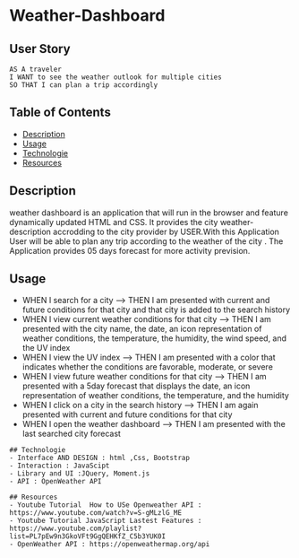 # Weather-Dashboard

## User Story
```
AS A traveler
I WANT to see the weather outlook for multiple cities
SO THAT I can plan a trip accordingly
```
## Table of Contents

- [Description](#description)
- [Usage](#usage)
- [Technologie](#technologie)
- [Resources](#resources)

## Description
weather dashboard is an application that will run in the browser and feature dynamically updated HTML and CSS.
It provides the city  weather- description  accrodding to the city provider by USER.With this Application User will be able to plan 
any trip according to the weather of the city . The Application provides 05 days forecast for more activity prevision.

## Usage
- WHEN I search for a city
--> THEN I am presented with current and future conditions for that city and that city is added to the search history
- WHEN I view current weather conditions for that city
--> THEN I am presented with the city name, the date, an icon representation of weather conditions, the temperature, the humidity, the wind speed, and the UV index
- WHEN I view the UV index
--> THEN I am presented with a color that indicates whether the conditions are favorable, moderate, or severe
- WHEN I view future weather conditions for that city
--> THEN I am presented with a 5day forecast that displays the date, an icon representation of weather conditions, the temperature, and the humidity
- WHEN I click on a city in the search history
--> THEN I am again presented with current and future conditions for that city
- WHEN I open the weather dashboard
--> THEN I am presented with the last searched city forecast
```
## Technologie
- Interface AND DESIGN : html ,Css, Bootstrap
- Interaction : JavaScipt
- Library and UI :JQuery, Moment.js
- API : OpenWeather API

## Resources
- Youtube Tutorial  How to USe Openweather API : https://www.youtube.com/watch?v=S-gMLzlG_ME
- Youtube Tutorial JavaScript Lastest Features : https://www.youtube.com/playlist?list=PL7pEw9n3GkoVFt9GgQEHKfZ_C5b3YUK0I
- OpenWeather API : https://openweathermap.org/api 
